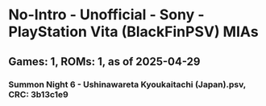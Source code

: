 # No-Intro - Unofficial - Sony - PlayStation Vita (BlackFinPSV) MIAs
## Games: 1, ROMs: 1, as of 2025-04-29

### Summon Night 6 - Ushinawareta Kyoukaitachi (Japan).psv, CRC: 3b13c1e9
